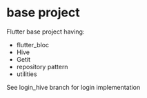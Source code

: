 # base project

Flutter base project having:

* flutter_bloc
* Hive
* Getit
* repository pattern
* utilities


See login_hive branch for login implementation
